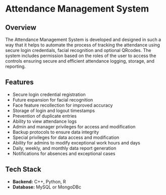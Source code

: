 # Attendance Management System

## Overview
The Attendance Management System is developed and designed in such a way that it helps to automate the process of tracking the attendance using secure login credentials, facial recognition and optional QRcodes. The system includes permission based on the roles of the user to access the controls ensuring secure and efficient attendance logging, storage, and reporting.

## Features
- Secure login credential registration
- Future expansion for facial recognition
- Face feature recollection for improved accuracy
- Storage of login and logout timestamps
- Prevention of duplicate entries
- Ability to view attendance logs
- Admin and manager privileges for access and modification
- Backup protocols to ensure data integrity
- Special privileges for data access and modification
- Ability for admins to modify exceptional work hours and days
- Daily, weekly, and monthly data report generation
- Notifications for absences and exceptional cases

## Tech Stack
- **Backend:** C++, Python, R
- **Database:** MySQL or MongoDBc

